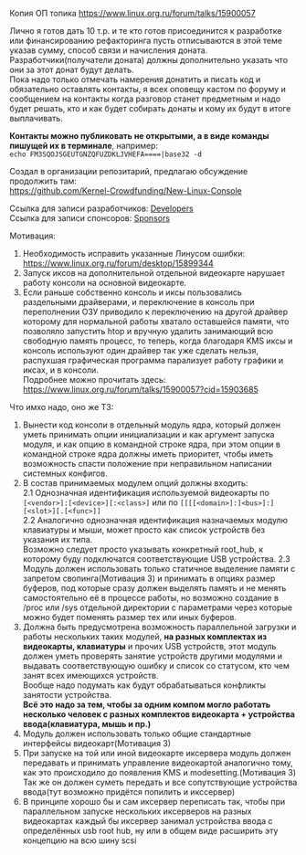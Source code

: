 Копия ОП топика https://www.linux.org.ru/forum/talks/15900057

Лично я готов дать 10 т.р. и те кто готов присоединится к разработке или финансированию рефакторинга пусть отписываются в этой теме указав сумму, способ связи и начисления доната.   
Разработчики(получатели доната) должны дополнительно указать что они за этот донат будут делать.  
Пока надо только отмечать намерения донатить и писать код и обязательно оставлять контакты, я всех оповещу кастом по форуму и сообщением на контакты когда разговор станет предметным и надо будет решать, кто и как будет собирать донаты и кому их будут в итоге выплачивать.

**Контакты можно публиковать не открытыми, а в виде команды пишущей их в терминале**, например:  
`echo FM3SQOJSGEUTGNZQFUZDKLJVHEFA====|base32 -d`

Создал в организации репозитарий, предлагаю обсуждение продолжить там:  
https://github.com/Kernel-Crowdfunding/New-Linux-Console   

Ссылка для записи разработчиков:  [Developers](https://github.com/Kernel-Crowdfunding/New-Linux-Console/issues/1)    
Ссылка для записи спонсоров: [Sponsors](https://github.com/Kernel-Crowdfunding/New-Linux-Console/issues/2) 

Мотивация:
1. Необходимость исправить указанные Линусом ошибки:   https://www.linux.org.ru/forum/desktop/15899344   
2. Запуск иксов на дополнительной отдельной видеокарте нарушает работу консоли на основной видеокарте.   
3. Если раньше собственно консоль и иксы пользовались раздельными драйверами, и переключение в консоль при переполнении ОЗУ приводило к переключению на другой драйвер которому для нормальной работы хватало оставшейся памяти, что позволяло запустить htop и вручную удалить занимающий всю свободную память процесс, то теперь, когда благодаря KMS иксы и консоль используют один драйвер так уже сделать нельзя, распухшая графическая программа парализует работу графики и иксах, и в консоли.   
Подробнее можно прочитать здесь: https://www.linux.org.ru/forum/talks/15900057?cid=15903685  

Что имхо надо, оно же ТЗ:    
1. Вынести код консоли в отдельный модуль ядра, который должен уметь принимать опции инициализации и как аргумент запуска модуля, и как опцию в командной строке ядра, при этом опции в командной строке ядра должны иметь приоритет, чтобы иметь возможность спасти положение при неправильном написании системных конфигов.    
2. В состав принимаемых модулем опций должны входить:    
2.1 Однозначная идентификация используемой видеокарты по `[<vendor>]:[<device>][:<class>]` или по `[[[[<domain>]:]<bus>]:][<slot>][.[<func>]]`      
2.2 Аналогично однозначная идентификация назначаемых модулю клавиатуры и мыши, может просто как список устройств без указания их типа.     
Возможно следует просто указывать конкретный root_hub, к которому буду подключатся соответствующие USB устройства.
2.3 Модуль должен использовать только статичное выделение памяти с запретом свопинга(Мотивация 3) и принимать в опциях размер буферов, под которые сразу должен выделять память и не менять самостоятельно её в процессе работы, но возможно создание в /proc или /sys отдельной директории с параметрами через которые можно будет поменять размер тех или иных буферов.     
3. Должна быть предусмотрена возможность параллельной загрузки и работы нескольких таких модулей, **на разных комплектах из видеокарты, клавиатуры** и прочих USB устройств, этот модуль должен уметь проверять занятие устройств другими модулями и выдавать соответствующую ошибку и список со статусом, кто чем занят всех имеющихся устройств.     
Вообще надо подумать как будут обрабатываться конфликты занятости устройства.   
**Всё это надо за тем, чтобы за одним компом могло работать несколько человек с разных комплектов видеокарта + устройства ввода(клавиатура, мышь и пр.)**
4. Модуль должен использовать только общие стандартные интерфейсы видеокарт(Мотивация 3)     
5. При запуске на той или иной видеокарте иксервера модуль должен передавать и принимать управление видеокартой аналогично тому, как это происходило до появления KMS и modesetting.(Мотивация 3)  
Так же он должен суметь передать и все сопутствующие устройства ввода(тут возможно придётся попилить и икссервер)      
6. В принципе хорошо бы и сам иксервер переписать так, чтобы при параллельном запуске нескольких иксерверов на разных видеокартах каждый бы иксервер занимал устройства ввода с определённых usb root hub, ну или в общем виде расширить эту концепцию на всю шину scsi     

